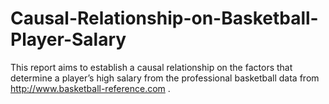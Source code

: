 # Causal-Relationship-on-Basketball-Player-Salary
This report aims to establish a causal relationship on the factors that determine a player’s high salary from the professional basketball data from http://www.basketball-reference.com .
